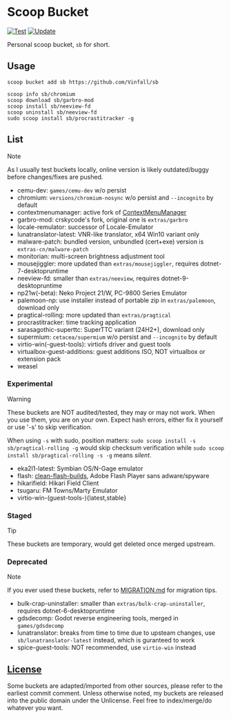 # Scoop Bucket

[![Test](https://github.com/Vinfall/sb/actions/workflows/test.yml/badge.svg)](https://github.com/Vinfall/sb/actions/workflows/test.yml) [![Update](https://github.com/Vinfall/sb/actions/workflows/update.yml/badge.svg)](https://github.com/Vinfall/sb/actions/workflows/update.yml)

Personal scoop bucket, `sb` for short.

## Usage

```pwsh
scoop bucket add sb https://github.com/Vinfall/sb

scoop info sb/chromium
scoop download sb/garbro-mod
scoop install sb/neeview-fd
scoop uninstall sb/neeview-fd
sudo scoop install sb/procrastitracker -g
```

## List

> [!NOTE]
> As I usually test buckets locally, online version is likely outdated/buggy before changes/fixes are pushed.

- cemu-dev: `games/cemu-dev` w/o persist
- chromium: `versions/chromium-nosync` w/o persist and `--incognito` by default
- contextmenumanager: active fork of [ContextMenuManager][ContextMenuManager]
- garbro-mod: crskycode's fork, original one is `extras/garbro`
- locale-remulator: successor of Locale-Emulator
- lunatranslator-latest: VNR-like translator, x64 Win10 variant only
- malware-patch: bundled version, unbundled (cert+exe) version is `extras-cn/malware-patch`
- monitorian: multi-screen brightness adjustment tool
- mousejiggler: more updated than `extras/mousejiggler`, requires dotnet-7-desktopruntime
- neeview-fd: smaller than `extras/neeview`, requires dotnet-9-desktopruntime
- np21w(-beta): Neko Project 21/W, PC-9800 Series Emulator
- palemoon-np: use installer instead of portable zip in `extras/palemoon`, download only
- pragtical-rolling: more updated than `extras/pragtical`
- procrastitracker: time tracking application
- sarasagothic-superttc: SuperTTC variant (24H2+), download only
- supermium: `cetacea/supermium` w/o persist and `--incognito` by default
- virtio-win(-guest-tools): virtiofs driver and guest tools
- virtualbox-guest-additions: guest additions ISO, NOT virtualbox or extension pack
- weasel

### Experimental

> [!WARNING]
> These buckets are NOT audited/tested, they may or may not work.
> When you use them, you are on your own.
> Expect hash errors, either fix it yourself or use '-s' to skip verification.
>
> When using `-s` with sudo, position matters:
> `sudo scoop install -s sb/pragtical-rolling -g` would skip checksum verification
> while `sudo scoop install sb/pragtical-rolling -s -g` means *silent*.

- eka2l1-latest: Symbian OS/N-Gage emulator
- flash: [clean-flash-builds][clean-flash-builds], Adobe Flash Player sans adware/spyware
- hikarifield: Hikari Field Client
- tsugaru: FM Towns/Marty Emulator
- virtio-win-(guest-tools-){latest,stable}

### Staged

> [!TIP]
> These buckets are temporary, would get deleted once merged upstream.

### Deprecated

> [!NOTE]
> If you ever used these buckets, refer to [MIGRATION.md](MIGRATION.md) for migration tips.

- bulk-crap-uninstaller: smaller than `extras/bulk-crap-uninstaller`, requires dotnet-6-desktopruntime
- gdsdecomp: Godot reverse engineering tools, merged in `games/gdsdecomp`
- lunatranslator: breaks from time to time due to upsteam changes, use `sb/lunatranslator-latest` instead, which is guranteed to work
- spice-guest-tools: NOT recommended, use `virtio-win` instead

## [License](LICENSE)

Some buckets are adapted/imported from other sources, please refer to the earliest commit comment.
Unless otherwise noted, my buckets are released into the public domain under the Unlicense.
Feel free to index/merge/do whatever you want.

[ContextMenuManager]: https://github.com/BluePointLilac/ContextMenuManager
[clean-flash-builds]: https://github.com/darktohka/clean-flash-builds
